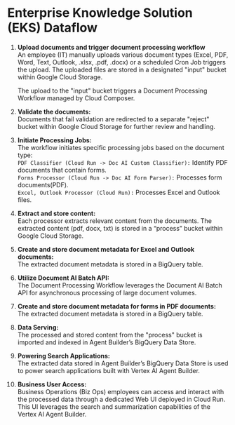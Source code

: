# Enterprise Knowledge Solution (EKS) Dataflow  
1. **Upload documents and trigger document processing workflow**  
    An employee (IT) manually uploads various document types (Excel, PDF, Word, Text, Outlook, .xlsx, .pdf, .docx) or a scheduled Cron Job triggers the upload. The uploaded files are stored in a designated "input" bucket within Google Cloud Storage.
    
    The upload to the "input" bucket triggers a Document Processing Workflow managed by Cloud Composer.
1. **Validate the documents:**  
    Documents that fail validation are redirected to a separate "reject" bucket within Google Cloud Storage for further review and handling.
1. **Initiate Processing Jobs:**  
    The workflow initiates specific processing jobs based on the document type:  
        ```PDF Classifier (Cloud Run -> Doc AI Custom Classifier):``` Identify PDF documents that contain forms.  
        ```Forms Processor (Cloud Run -> Doc AI Form Parser):``` Processes form documents(PDF).  
        ```Excel, Outlook Processor (Cloud Run):``` Processes Excel and Outlook files.  
1. **Extract and store content:**  
    Each processor extracts relevant content from the documents. The extracted content (pdf, docx, txt) is stored in a “process” bucket within Google Cloud Storage.  
1. **Create and store document metadata for Excel and Outlook documents:**  
    The extracted document metadata is stored in a BigQuery table.
1. **Utilize Document AI Batch API:**  
    The Document Processing Workflow leverages the Document AI Batch API for asynchronous processing of large document volumes.
1. **Create and store document metadata for forms in PDF documents:**  
    The extracted document metadata is stored in a BigQuery table.
1. **Data Serving:**  
    The processed and stored content from the "process" bucket is imported and indexed in Agent Builder’s BigQuery Data Store.
1. **Powering Search Applications:**  
    The extracted data stored in Agent Builder’s BigQuery Data Store is used to power search applications built with Vertex AI Agent Builder.
1. **Business User Access:**  
    Business Operations (Biz Ops) employees can access and interact with the processed data through a dedicated Web UI deployed in Cloud Run. This UI leverages the search and summarization capabilities of the Vertex AI Agent Builder.
